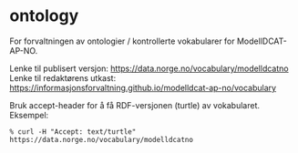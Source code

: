 # ontology

For forvaltningen av ontologier / kontrollerte vokabularer for ModellDCAT-AP-NO.

Lenke til publisert versjon: <https://data.norge.no/vocabulary/modelldcatno>
Lenke til redaktørens utkast: <https://informasjonsforvaltning.github.io/modelldcat-ap-no/vocabulary>

Bruk accept-header for å få RDF-versjonen (turtle) av vokabularet. Eksempel:

```Shell
% curl -H "Accept: text/turtle" https://data.norge.no/vocabulary/modelldcatno
```

